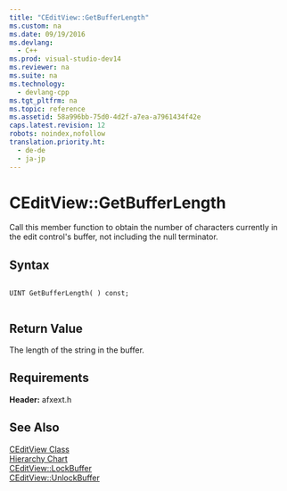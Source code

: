 ```yaml
---
title: "CEditView::GetBufferLength"
ms.custom: na
ms.date: 09/19/2016
ms.devlang: 
  - C++
ms.prod: visual-studio-dev14
ms.reviewer: na
ms.suite: na
ms.technology: 
  - devlang-cpp
ms.tgt_pltfrm: na
ms.topic: reference
ms.assetid: 58a996bb-75d0-4d2f-a7ea-a7961434f42e
caps.latest.revision: 12
robots: noindex,nofollow
translation.priority.ht: 
  - de-de
  - ja-jp
---
```

# CEditView::GetBufferLength
Call this member function to obtain the number of characters currently in the edit control's buffer, not including the null terminator.  
  
## Syntax  
  
```  
  
UINT GetBufferLength( ) const;  
  
```  
  
## Return Value  
 The length of the string in the buffer.  
  
## Requirements  
 **Header:** afxext.h  
  
## See Also  
 [CEditView Class](../vs140/CEditView-Class.md)   
 [Hierarchy Chart](../vs140/Hierarchy-Chart.md)   
 [CEditView::LockBuffer](../vs140/CEditView--LockBuffer.md)   
 [CEditView::UnlockBuffer](../vs140/CEditView--UnlockBuffer.md)